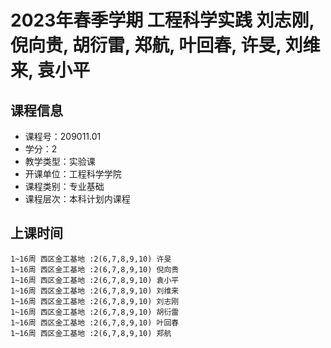 # 2023年春季学期 工程科学实践 刘志刚, 倪向贵, 胡衍雷, 郑航, 叶回春, 许旻, 刘维来, 袁小平






## 课程信息

- 课程号：209011.01
- 学分：2
- 教学类型：实验课
- 开课单位：工程科学学院
- 课程类别：专业基础
- 课程层次：本科计划内课程

## 上课时间

```
1~16周 西区金工基地 :2(6,7,8,9,10) 许旻
1~16周 西区金工基地 :2(6,7,8,9,10) 倪向贵
1~16周 西区金工基地 :2(6,7,8,9,10) 袁小平
1~16周 西区金工基地 :2(6,7,8,9,10) 刘维来
1~16周 西区金工基地 :2(6,7,8,9,10) 刘志刚
1~16周 西区金工基地 :2(6,7,8,9,10) 胡衍雷
1~16周 西区金工基地 :2(6,7,8,9,10) 叶回春
1~16周 西区金工基地 :2(6,7,8,9,10) 郑航
```

